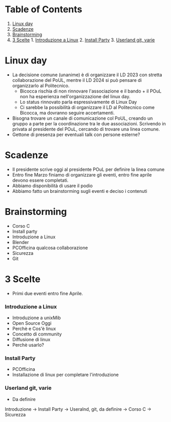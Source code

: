 
# Table of Contents

1.  [Linux day](#org20fdf01)
2.  [Scadenze](#org5f0f517)
3.  [Brainstorming](#org6d4d97c)
4.  [3 Scelte](#org441fe09)
        1.  [Introduzione a Linux](#orgb2d43f2)
        2.  [Install Party](#org7161cc3)
        3.  [Userland git, varie](#org8dc24cd)



<a id="org20fdf01"></a>

# Linux day

-   La decisione comune (unanime) è di organizzare il LD 2023 con stretta collaborazione del PoUL, mentre il LD 2024 si può pensare di organizzarlo al Politecnico.
    -   Bicocca rischia di non rinnovare l'associazione e il bando + il POuL non ha esperienza nell'organizzazione del linux day.
    -   Lo status rinnovato parla espressivamente di Linux Day
    -   Ci sarebbe la possibilità di organizzare il LD al Politecnico come Bicocca, ma dovranno seguire accertamenti.
-   Bisogna trovare un canale di comunicazione col PoUL, creando un gruppo a parte per la coordinazione tra le due associazioni. Scrivendo in privata
    al presidente del POuL, cercando di trovare una linea comune.
-   Gettone di presenza per eventuali talk con persone esterne?


<a id="org5f0f517"></a>

# Scadenze

-   Il presidente scrive oggi al presidente POuL per definire la linea comune
-   Entro fine Marzo finiamo di organizzare gli eventi, entro fine aprile devono essere completati.
-   Abbiamo disponibilità di usare il podio
-   Abbiamo fatto un brainstorming sugli eventi e deciso i contenuti


<a id="org6d4d97c"></a>

# Brainstorming

-   Corso C
-   Install party
-   Introduzione a Linux
-   Blender
-   PCOfficina qualcosa collaborazione
-   Sicurezza
-   Git


<a id="org441fe09"></a>

# 3 Scelte

-   Primi due eventi entro fine Aprile.


<a id="orgb2d43f2"></a>

### Introduzione a Linux

-   Introduzione a unixMib
-   Open Source Oggi
-   Perchè e Cos'è linux
-   Concetto di community
-   Diffusione di linux
-   Perchè usarlo?


<a id="org7161cc3"></a>

### Install Party

-   PCOfficina
-   Installazione di linux per completare l'introduzione


<a id="org8dc24cd"></a>

### Userland git, varie

-   Da definire

Introduzione -> Install Party -> Useralnd, git, da definire -> Corso C -> Sicurezza

